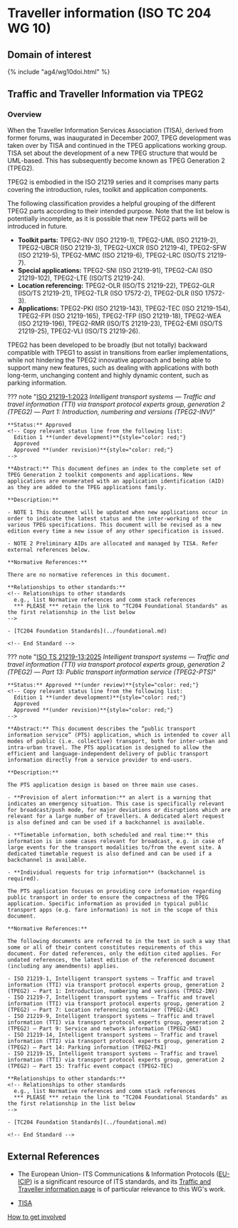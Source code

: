 # Traveller information (ISO TC 204 WG 10)

## Domain of interest
<!-- DO NOT CHANGE THIS FILE REFERENCE! It aligns with this WG's respective domain of interest definition contained in TC204's Strategic Business Plan as approved by ISO. -->

{% include "ag4/wg10doi.html" %}

<!-- ## News and highlights (optional)
    Refer docs\wg1\index.md for an example of how to include & format any desired WG news & highlights content. Add content AFTER inserting a new line below this comment. 
-->

<!-- === DESCRIPTIONS OF WG STANDARDS / DOCUMENTS ===
    The content below is distilled from the respective WG section in "JSAE ITS Standardization Activities of ISO/TC204 - 2024" and iso.org/obp and is intended as an initial example only for future editing by the respective WG.
-->

## Traffic and Traveller Information via TPEG2
<!-- Standard subject area
    Edit the ## <header title> above to contextualise the respective group of standards described below.
-->

### Overview <!-- Optional -->
<!-- On a new line below, provide an overview of the subject area for the associated group of standards. -->
When the Traveller Information Services Association (TISA), derived from former forums, was inaugurated in December 2007, TPEG development was taken over by TISA and continued in the TPEG applications working group. TISA set about the development of a new TPEG structure that would be UML-based. This has subsequently become known as TPEG Generation 2 (TPEG2).

TPEG2 is embodied in the ISO 21219 series and it comprises many parts covering the introduction, rules, toolkit and application components.

The following classification provides a helpful grouping of the different TPEG2 parts according to their intended purpose. Note that the list below is potentially incomplete, as it is possible that new TPEG2 parts will be introduced in future.

- **Toolkit parts:** TPEG2-INV (ISO 21219-1), TPEG2-UML (ISO 21219-2), TPEG2-UBCR (ISO 21219-3), TPEG2-UXCR (ISO 21219-4), TPEG2-SFW (ISO 21219-5), TPEG2-MMC (ISO 21219-6), TPEG2-LRC (ISO/TS 21219-7).
- **Special applications:** TPEG2-SNI (ISO 21219-91), TPEG2-CAI (ISO 21219-102), TPEG2-LTE (ISO/TS 21219-24).
- **Location referencing:** TPEG2-OLR (ISO/TS 21219-22), TPEG2-GLR (ISO/TS 21219-21), TPEG2-TLR (ISO 17572-2), TPEG2-DLR (ISO 17572-3).
- **Applications:** TPEG2-PKI (ISO 21219-143), TPEG2-TEC (ISO 21219-154), TPEG2-FPI (ISO 21219-165), TPEG2-TFP (ISO 21219-18), TPEG2-WEA (ISO 21219-196), TPEG2-RMR (ISO/TS 21219-23), TPEG2-EMI (ISO/TS 21219-25), TPEG2-VLI (ISO/TS 21219-26).

TPEG2 has been developed to be broadly (but not totally) backward compatible with TPEG1 to assist in transitions from earlier implementations, while not hindering the TPEG2 innovative approach and being able to support many new features, such as dealing with applications with both long-term, unchanging content and highly dynamic content, such as parking information.

<!-- Start web info for standard / document -->
??? note "[ISO 21219-1:2023](https://www.iso.org/obp/ui#iso:std:iso:21219:-1:ed-1:v1:en) _Intelligent transport systems — Traffic and travel information (TTI) via transport protocol experts group, generation 2 (TPEG2) — Part 1: Introduction, numbering and versions (TPEG2-INV)_"
    <!-- edit document reference information
      retain: ??? note "[ : ]( ) _ _"
      find publicly available ISO document URL & info here: iso.org/obp/ui
    -->

    **Status:** Approved
    <!-- Copy relevant status line from the following list: 
      Edition 1 **(under development)**{style="color: red;"}
      Approved
      Approved **(under revision)**{style="color: red;"} 
    -->

    **Abstract:** This document defines an index to the complete set of TPEG Generation 2 toolkit components and applications. New applications are enumerated with an application identification (AID) as they are added to the TPEG applications family.
    
    **Description:**
    
    - NOTE 1 This document will be updated when new applications occur in order to indicate the latest status and the inter-working of the various TPEG specifications. This document will be revised as a new edition every time a new issue of any other specification is issued.
    
    - NOTE 2 Preliminary AIDs are allocated and managed by TISA. Refer external references below.
    
    **Normative References:**
    
    There are no normative references in this document.
    
    **Relationships to other standards:**
    <!-- Relationships to other standards
      e.g., list Normative references and comm stack references
      *** PLEASE *** retain the link to "TC204 Foundational Standards" as the first relationship in the list below 
    -->

    - [TC204 Foundation Standards](../foundational.md)
    
    <!-- End Standard -->

<!-- Start web info for standard / document -->
??? note "[ISO TS 21219-13:2025](https://www.iso.org/obp/ui#iso:std:iso:ts:21219:-13:ed-1:v1:en) _Intelligent transport systems — Traffic and travel information (TTI) via transport protocol experts group, generation 2 (TPEG2) — Part 13: Public transport information service (TPEG2-PTS)_"

    **Status:** Approved **(under review)**{style="color: red;"}
    <!-- Copy relevant status line from the following list: 
      Edition 1 **(under development)**{style="color: red;"}
      Approved
      Approved **(under revision)**{style="color: red;"} 
    -->

    **Abstract:** This document describes the “public transport information service” (PTS) application, which is intended to cover all modes of public (i.e. collective) transport, both for inter-urban and intra-urban travel. The PTS application is designed to allow the efficient and language-independent delivery of public transport information directly from a service provider to end-users.
    
    **Description:**
    
    The PTS application design is based on three main use cases.
    
    - **Provision of alert information:** an alert is a warning that indicates an emergency situation. This case is specifically relevant for broadcast/push mode, for major deviations or disruptions which are relevant for a large number of travellers. A dedicated alert request is also defined and can be used if a backchannel is available.
    
    - **Timetable information, both scheduled and real time:** this information is in some cases relevant for broadcast, e.g. in case of large events for the transport modalities to/from the event site. A dedicated timetable request is also defined and can be used if a backchannel is available.
    
    - **Individual requests for trip information** (backchannel is required).
    
    The PTS application focuses on providing core information regarding public transport in order to ensure the compactness of the TPEG application. Specific information as provided in typical public transport apps (e.g. fare information) is not in the scope of this document.
 
    **Normative References:**
    
    The following documents are referred to in the text in such a way that some or all of their content constitutes requirements of this document. For dated references, only the edition cited applies. For undated references, the latest edition of the referenced document (including any amendments) applies.
    
    - ISO 21219-1, Intelligent transport systems — Traffic and travel information (TTI) via transport protocol experts group, generation 2 (TPEG2) — Part 1: Introduction, numbering and versions (TPEG2-INV)
    - ISO 21219-7, Intelligent transport systems — Traffic and travel information (TTI) via transport protocol experts group, generation 2 (TPEG2) — Part 7: Location referencing container (TPEG2-LRC)
    - ISO 21219-9, Intelligent transport systems — Traffic and travel information (TTI) via transport protocol experts group, generation 2 (TPEG2) — Part 9: Service and network information (TPEG2-SNI)
    - ISO 21219-14, Intelligent transport systems — Traffic and travel information (TTI) via transport protocol experts group, generation 2 (TPEG2) — Part 14: Parking information (TPEG2-PKI)
    - ISO 21219-15, Intelligent transport systems — Traffic and travel information (TTI) via transport protocol experts group, generation 2 (TPEG2) — Part 15: Traffic event compact (TPEG2-TEC)   
 
    **Relationships to other standards:**
    <!-- Relationships to other standards
      e.g., list Normative references and comm stack references
      *** PLEASE *** retain the link to "TC204 Foundational Standards" as the first relationship in the list below 
    -->

    - [TC204 Foundation Standards](../foundational.md)
    
    <!-- End Standard -->

<!-- End subject area -->

## External References

- The European Union- ITS Communications & Information Protocols ([EU-ICIP](https://www.mobilityits.eu)) is a significant resource of ITS standards, and its [Traffic and Traveller information page](https://www.mobilityits.eu/traffic-transport-information) is of particular relevance to this WG's work.

- [TISA](http://www.tisa.org/)

[How to get involved](../contact.md)
